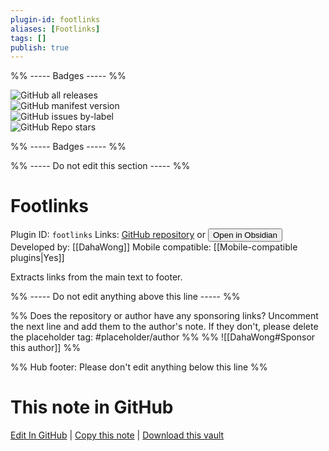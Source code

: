 ```yaml
---
plugin-id: footlinks
aliases: [Footlinks]
tags: []
publish: true
---
```


%% ----- Badges ----- %%

![GitHub all releases](https://img.shields.io/github/downloads/DahaWong/obsidian-footlinks/total?color=573E7A&logo=github&style=for-the-badge)  
![GitHub manifest version](https://img.shields.io/github/manifest-json/v/DahaWong/obsidian-footlinks?color=573E7A&logo=github&style=for-the-badge)  
![GitHub issues by-label](https://img.shields.io/github/issues/DahaWong/obsidian-footlinks/help%20wanted?color=573E7A&logo=github&style=for-the-badge)  
![GitHub Repo stars](https://img.shields.io/github/stars/DahaWong/obsidian-footlinks?color=573E7A&logo=github&style=for-the-badge)

%% ----- Badges ----- %%

%% ----- Do not edit this section ----- %%

# Footlinks

Plugin ID: `footlinks`
Links: [GitHub repository](https://github.com/DahaWong/obsidian-footlinks) or [<button id=HH>Open in Obsidian</button>](obsidian://show-plugin?id=footlinks)
Developed by: [[DahaWong]]
Mobile compatible: [[Mobile-compatible plugins|Yes]]

Extracts links from the main text to footer.

%% ----- Do not edit anything above this line ----- %%

%% Does the repository or author have any sponsoring links? Uncomment the next line and add them to the author's note. If they don't, please delete the placeholder tag: #placeholder/author %%
%% ![[DahaWong#Sponsor this author]] %%

%% Hub footer: Please don't edit anything below this line %%

# This note in GitHub

<span class="git-footer">[Edit In GitHub](https://github.dev/obsidian-community/obsidian-hub/blob/main/02%20-%20Community%20Expansions/02.05%20All%20Community%20Expansions/Plugins/footlinks.md "git-hub-edit-note") | [Copy this note](https://raw.githubusercontent.com/obsidian-community/obsidian-hub/main/02%20-%20Community%20Expansions/02.05%20All%20Community%20Expansions/Plugins/footlinks.md "git-hub-copy-note") | [Download this vault](https://github.com/obsidian-community/obsidian-hub/archive/refs/heads/main.zip "git-hub-download-vault") </span>
